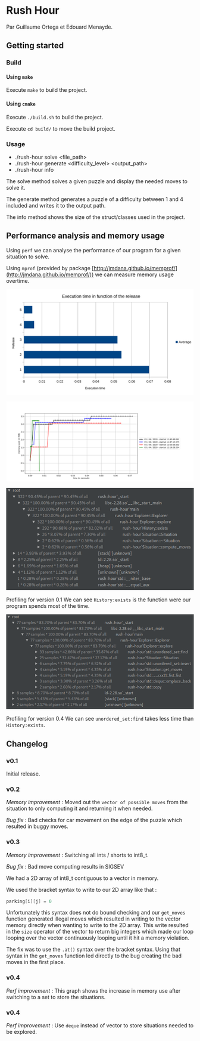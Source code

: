 # Rush Hour

Par Guillaume Ortega et Edouard Menayde.

## Getting started

### Build

#### Using `make`

Execute `make` to build the project.

#### Using `cmake`

Execute `./build.sh` to build the project.

Execute `cd build/` to move the build project.

### Usage

- ./rush-hour solve <file_path>
- ./rush-hour generate <difficulty_level> <output_path>
- ./rush-hour info

The solve method solves a given puzzle and display the needed moves to solve it.

The generate method generates a puzzle of a difficulty between 1 and 4 included and writes it to the output path.

The info method shows the size of the struct/classes used in the project.

## Performance analysis and memory usage

Using `perf` we can analyse the performance of our program for a given situation to solve.

Using `mprof` (provided by package [http://jmdana.github.io/memprof/](http://jmdana.github.io/memprof/)) we can measure memory usage overtime.

![](doc/perf/rush_hour.svg)

![](doc/memory_usage/graph.svg)

![](doc/perf/perf01.png)

Profiling for version 0.1
We can see `History:exists` is the function were our program spends most of the time.

![](doc/perf/perf04.png)

Profiling for version 0.4
We can see `unordered_set:find` takes less time than `History:exists`.

## Changelog

### v0.1
Initial release.

### v0.2
*Memory improvement* : Moved out the `vector of possible moves` from the situation to only computing it and returning 
it when needed.

*Bug fix* : Bad checks for car movement on the edge of the puzzle which resulted in buggy moves.

### v0.3
*Memory improvement* : Switching all ints / shorts to int8_t.

*Bug fix* : Bad move computing results in SIGSEV

We had a 2D array of int8_t contiguous to a vector in memory.

We used the bracket syntax to write to our 2D array like that :
```cpp
parking[i][j] = 0
```
Unfortunately this syntax does not do bound checking and our `get_moves` function generated illegal moves which 
resulted in writing to the vector memory directly when wanting to write to the 2D array. This write resulted in the 
`size` operator of the vector to return big integers which made our loop looping over the vector continuously looping
 until it hit a memory violation.

The fix was to use the `.at()` syntax over the bracket syntax.
 Using that syntax in the `get_moves` function led 
directly to the bug creating the bad moves in the first place.

### v0.4
*Perf improvement* : This graph shows the increase in memory use after switching to a set to store the situations.

### v0.4
*Perf improvement* : Use `deque` instead of vector to store situations needed to be explored.

